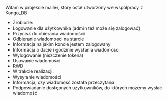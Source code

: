 Witam w projekcie mailer, który ostał utworzony we współpracy z Kongo_DB

- Zrobione:
- Logowanie dla użytkownika (admin też może się zalogować)
- Przycisk do obierania wiadomości
- Odbieranie wiadomości na starcie
- Informacja na jakim koncie jestem zalogowany
- Informacja o dacie i godzinie wysłania wiadomości
- Wylogowanie (niszczenie tokena)
- Usuwanie wiadomości
- RWD
- W trakcie realizacji:
- Wysyłanie wiadomości
- Informacja, czy wiadomość została przeczytana
- Podpowiadanie dostępnych użytkowników, do których możemy wysłać wiadomość
